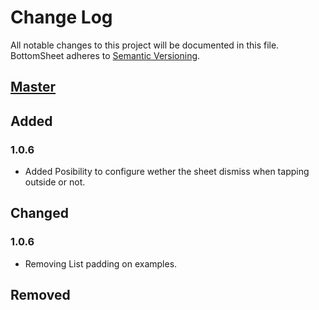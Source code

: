 # Change Log
All notable changes to this project will be documented in this file.
BottomSheet adheres to [Semantic Versioning](http://semver.org/).

## [Master](https://github.com/weitieda/BottomSheet)

## Added

### 1.0.6

- Added Posibility to configure wether the sheet dismiss when tapping outside or not.

## Changed

### 1.0.6

- Removing List padding on examples.

## Removed
